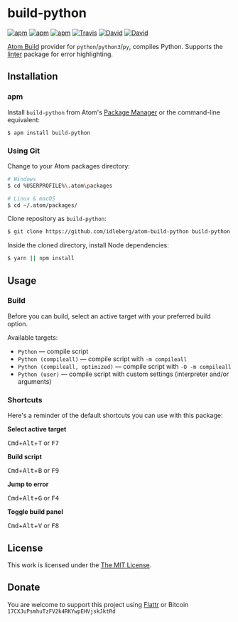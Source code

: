 # build-python

[![apm](https://img.shields.io/apm/l/build-python.svg?style=flat-square)](https://atom.io/packages/build-python)
[![apm](https://img.shields.io/apm/v/build-python.svg?style=flat-square)](https://atom.io/packages/build-python)
[![apm](https://img.shields.io/apm/dm/build-python.svg?style=flat-square)](https://atom.io/packages/build-python)
[![Travis](https://img.shields.io/travis/idleberg/atom-build-python.svg?style=flat-square)](https://travis-ci.org/idleberg/atom-build-python)
[![David](https://img.shields.io/david/idleberg/atom-build-python.svg?style=flat-square)](https://david-dm.org/idleberg/atom-build-python)
[![David](https://img.shields.io/david/dev/idleberg/atom-build-python.svg?style=flat-square)](https://david-dm.org/idleberg/atom-build-python?type=dev)

[Atom Build](https://atombuild.github.io/) provider for `python`/`python3`/`py`, compiles Python. Supports the [linter](https://atom.io/packages/linter) package for error highlighting.

## Installation

### apm

Install `build-python` from Atom's [Package Manager](http://flight-manual.atom.io/using-atom/sections/atom-packages/) or the command-line equivalent:

`$ apm install build-python`

### Using Git

Change to your Atom packages directory:

```bash
# Windows
$ cd %USERPROFILE%\.atom\packages

# Linux & macOS
$ cd ~/.atom/packages/
```

Clone repository as `build-python`:

```bash
$ git clone https://github.com/idleberg/atom-build-python build-python
```

Inside the cloned directory, install Node dependencies:

```bash
$ yarn || npm install
```

## Usage

### Build

Before you can build, select an active target with your preferred build option.

Available targets:

* `Python` — compile script
* `Python (compileall)` — compile script with `-m compileall`
* `Python (compileall, optimized)` — compile script with `-O -m compileall`
* `Python (user)` — compile script with custom settings (interpreter and/or arguments)

### Shortcuts

Here's a reminder of the default shortcuts you can use with this package:

**Select active target**

<kbd>Cmd</kbd>+<kbd>Alt</kbd>+<kbd>T</kbd> or <kbd>F7</kbd>

**Build script**

<kbd>Cmd</kbd>+<kbd>Alt</kbd>+<kbd>B</kbd> or <kbd>F9</kbd>

**Jump to error**

<kbd>Cmd</kbd>+<kbd>Alt</kbd>+<kbd>G</kbd> or <kbd>F4</kbd>

**Toggle build panel**

<kbd>Cmd</kbd>+<kbd>Alt</kbd>+<kbd>V</kbd> or <kbd>F8</kbd>

## License

This work is licensed under the [The MIT License](LICENSE.md).

## Donate

You are welcome to support this project using [Flattr](https://flattr.com/submit/auto?user_id=idleberg&url=https://github.com/idleberg/atom-build-python) or Bitcoin `17CXJuPsmhuTzFV2k4RKYwpEHVjskJktRd`
